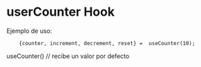 # userCounter Hook

Ejemplo de uso:

```
    {counter, increment, decrement, reset} =  useCounter(10);
```

useCounter() // recibe un valor por defecto
